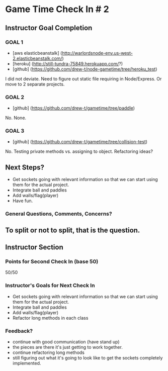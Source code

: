 # Game Time Check In # 2

## Instructor Goal Completion

### GOAL 1

- [aws elasticbeanstalk] (http://warlordsnode-env.us-west-2.elasticbeanstalk.com/)
- [heroku] (http://still-tundra-75849.herokuapp.com/?)
- [github] (https://github.com/drew-t/node-gametime/tree/heroku_test)

I did not deviate.  Need to figure out static file requiring in Node/Express.  Or move to 2 separate projects.


### GOAL 2

- [github] (https://github.com/drew-t/gametime/tree/paddle)

No.  None.


### GOAL 3

- [github] (https://github.com/drew-t/gametime/tree/collision-test)

No. Testing private methods vs. assigning to object.  Refactoring ideas?


## Next Steps?

- Get sockets going with relevant information so that we can start using them for the actual project.
- Integrate ball and paddles
- Add walls/flag(player)
- Have fun.

### General Questions, Comments, Concerns?

To split or not to split, that is the question.
-----

## Instructor Section

### Points for Second Check In (base 50)
50/50

### Instructor's Goals for Next Check In
- Get sockets going with relevant information so that we can start using them for the actual project.
- Integrate ball and paddles
- Add walls/flag(player)
- Refactor long methods in each class

### Feedback?
- continue with good communication (have stand up)
- the pieces are there it's just getting to work together.
- continue refactoring long methods
- still figuring out what it's going to look like to get the sockets completely implemented.
